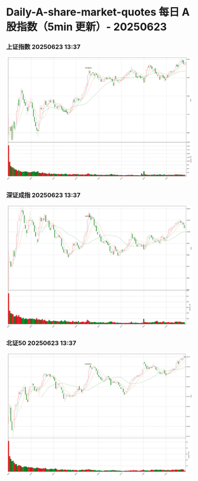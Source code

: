 
# Daily-A-share-market-quotes 每日 A 股指数（5min 更新）- 20250623

### 上证指数 20250623 13:37
![](./fig/2025/6/20250623-sh000001.png)

### 深证成指 20250623 13:37
![](./fig/2025/6/20250623-sz399001.png)

### 北证50 20250623 13:37
![](./fig/2025/6/20250623-bj899050.png)
